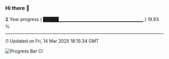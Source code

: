 ### Hi there 👋

⏳ Year progress { █████▁▁▁▁▁▁▁▁▁▁▁▁▁▁▁▁▁▁▁▁▁▁▁▁▁ } 19.93 %

---

⏰ Updated on Fri, 14 Mar 2025 18:15:34 GMT

![Progress Bar CI](https://github.com/code-lakshay/GitHub-Actions-Demo/workflows/Progress%20Bar%20CI/badge.svg)
